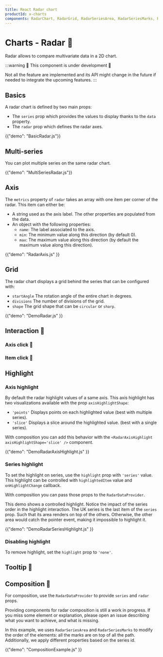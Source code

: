 ```yaml
---
title: React Radar chart
productId: x-charts
components: RadarChart, RadarGrid, RadarSeriesArea, RadarSeriesMarks, RadarSeriesPlot, RadarMetricLabels, RadarAxisHighlight, RadarDataProvider
---
```


# Charts - Radar 🚧

<p class="description">Radar allows to compare multivariate data in a 2D chart.</p>

:::warning
🚧 This component is under development 🚧

Not all the feature are implemented and its API might change in the future if needed to integrate the upcoming features.
:::

## Basics

A radar chart is defined by two main props:

- The `series` prop which provides the values to display thanks to the `data` property.
- The `radar` prop which defines the radar axes.

{{"demo": "BasicRadar.js"}}

## Multi-series

You can plot multiple series on the same radar chart.

{{"demo": "MultiSeriesRadar.js"}}

## Axis

The `metrics` property of `radar` takes an array with one item per corner of the radar.
This item can either be:

- A string used as the axis label. The other properties are populated from the data.
- An object with the following properties:
  - `name`: The label associated to the axis.
  - `min`: The minimum value along this direction (by default 0).
  - `max`: The maximum value along this direction (by default the maximum value along this direction).

{{"demo": "RadarAxis.js" }}

## Grid

The radar chart displays a grid behind the series that can be configured with:

- `startAngle` The rotation angle of the entire chart in degrees.
- `divisions` The number of divisions of the grid.
- `shape` The grid shape that can be `circular` or `sharp`.

{{"demo": "DemoRadar.js" }}

## Interaction 🚧

### Axis click 🚧

### Item click 🚧

## Highlight

### Axis highlight

By default the radar highlight values of a same axis.
This axis highlight has two visualizations available with the prop `axisHighlightShape`:

- `'points'` Displays points on each highlighted value (best with multiple series).
- `'slice'` Displays a slice around the highlighted value. (best with a single series).

With composition you can add this behavior with the `<RadarAxisHighlight axisHighlightShape='slice' />` component.

{{"demo": "DemoRadarAxisHighlight.js" }}

### Series highlight

To set the highlight on series, use the `highlight` prop with `'series'` value.
This highlight can be controlled with `highlightedItem` value and `onHighlightChange` callback.

With composition you can pass those props to the `RadarDataProvider`.

This demo shows a controlled highlight.
Notice the impact of the series order in the highlight interaction.
The UK series is the last item of the `series` prop.
Such that its area renders on top of the others.
Otherwise, the other area would catch the pointer event, making it impossible to highlight it.

{{"demo": "DemoRadarSeriesHighlight.js" }}

### Disabling highlight

To remove highlight, set the `highlight` prop to `'none'`.

## Tooltip 🚧

## Composition 🚧

For composition, use the `RadarDataProvider` to provide `series` and `radar` props.

Providing components for radar composition is still a work in progress.
If you miss some element or explanation, please open an issue describing what you want to achieve, and what is missing.

In this example, we uses `RadarSeriesArea` and `RadarSeriesMarks` to modify the order of the elements:
all the marks are on top of all the path.
Additionally, we apply different properties based on the series id.

{{"demo": "CompositionExample.js" }}
